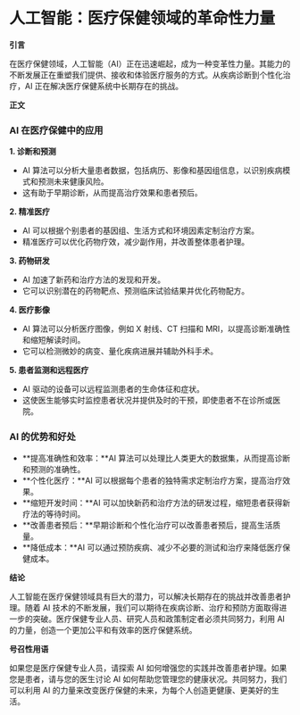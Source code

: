 # 人工智能：医疗保健领域的革命性力量

**引言**

在医疗保健领域，人工智能（AI）正在迅速崛起，成为一种变革性力量。其能力的不断发展正在重塑我们提供、接收和体验医疗服务的方式。从疾病诊断到个性化治疗，AI 正在解决医疗保健系统中长期存在的挑战。

**正文**

### AI 在医疗保健中的应用

**1. 诊断和预测**

* AI 算法可以分析大量患者数据，包括病历、影像和基因组信息，以识别疾病模式和预测未来健康风险。
* 这有助于早期诊断，从而提高治疗效果和患者预后。

**2. 精准医疗**

* AI 可以根据个别患者的基因组、生活方式和环境因素定制治疗方案。
* 精准医疗可以优化药物疗效，减少副作用，并改善整体患者护理。

**3. 药物研发**

* AI 加速了新药和治疗方法的发现和开发。
* 它可以识别潜在的药物靶点、预测临床试验结果并优化药物配方。

**4. 医疗影像**

* AI 算法可以分析医疗图像，例如 X 射线、CT 扫描和 MRI，以提高诊断准确性和缩短解读时间。
* 它可以检测微妙的病变、量化疾病进展并辅助外科手术。

**5. 患者监测和远程医疗**

* AI 驱动的设备可以远程监测患者的生命体征和症状。
* 这使医生能够实时监控患者状况并提供及时的干预，即使患者不在诊所或医院。

### AI 的优势和好处

* **提高准确性和效率：**AI 算法可以处理比人类更大的数据集，从而提高诊断和预测的准确性。
* **个性化医疗：**AI 可以根据每个患者的独特需求定制治疗方案，提高治疗效果。
* **缩短开发时间：**AI 可以加快新药和治疗方法的研发过程，缩短患者获得新疗法的等待时间。
* **改善患者预后：**早期诊断和个性化治疗可以改善患者预后，提高生活质量。
* **降低成本：**AI 可以通过预防疾病、减少不必要的测试和治疗来降低医疗保健成本。

**结论**

人工智能在医疗保健领域具有巨大的潜力，可以解决长期存在的挑战并改善患者护理。随着 AI 技术的不断发展，我们可以期待在疾病诊断、治疗和预防方面取得进一步的突破。医疗保健专业人员、研究人员和政策制定者必须共同努力，利用 AI 的力量，创造一个更加公平和有效率的医疗保健系统。

**号召性用语**

如果您是医疗保健专业人员，请探索 AI 如何增强您的实践并改善患者护理。如果您是患者，请与您的医生讨论 AI 如何帮助您管理您的健康状况。共同努力，我们可以利用 AI 的力量来改变医疗保健的未来，为每个人创造更健康、更美好的生活。
